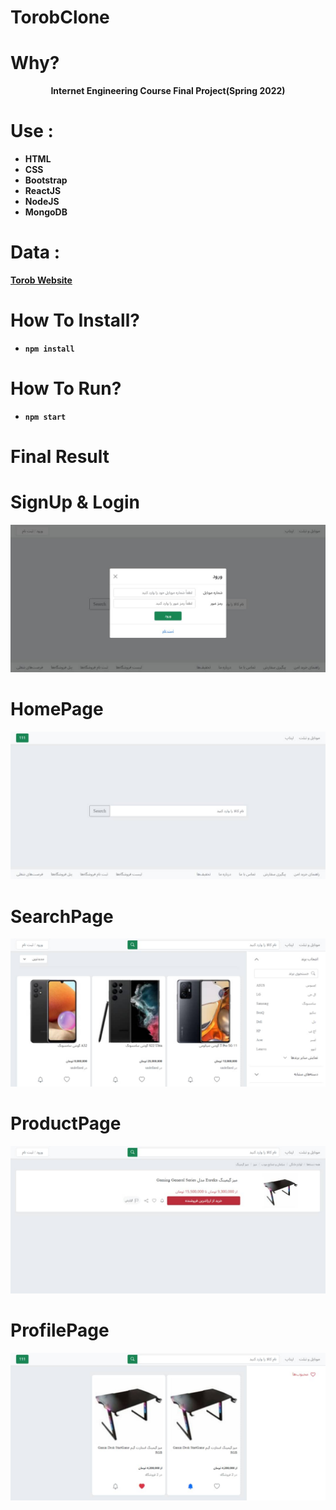 # TorobClone
# Why?
<p align="center">
    <b>Internet Engineering Course Final Project(Spring 2022)
</p>



# Use : 
- HTML 
- CSS
- Bootstrap
- ReactJS
- NodeJS
- MongoDB


# Data :

[Torob Website](https://www.Torob.com) 

# How To Install?
- `npm install`

# How To Run?
- `npm start`

# Final Result 
# SignUp & Login

![SignUpLogin](Images/SignUpLogin.jpeg)



# HomePage

![HomePage](Images/HomePage.jpeg)


# SearchPage

![SearchPage](Images/SearchPage.jpeg)

# ProductPage
![ProductPage](Images/ProductPage.jpeg)

# ProfilePage

![ProfilePage](Images/ProfilePage.jpeg)










